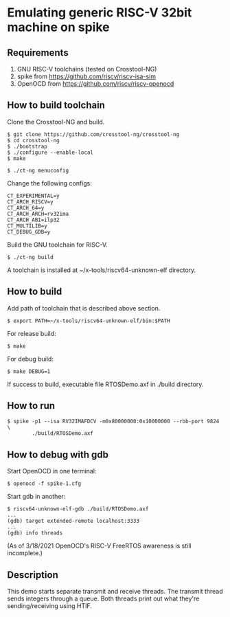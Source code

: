 # Emulating generic RISC-V 32bit machine on spike

## Requirements

1. GNU RISC-V toolchains (tested on Crosstool-NG)
2. spike from https://github.com/riscv/riscv-isa-sim
3. OpenOCD from https://github.com/riscv/riscv-openocd

## How to build toolchain

Clone the Crosstool-NG and build.

```
$ git clone https://github.com/crosstool-ng/crosstool-ng
$ cd crosstool-ng
$ ./bootstrap
$ ./configure --enable-local
$ make

$ ./ct-ng menuconfig
```

Change the following configs:

```
CT_EXPERIMENTAL=y
CT_ARCH_RISCV=y
CT_ARCH_64=y
CT_ARCH_ARCH=rv32ima
CT_ARCH_ABI=ilp32
CT_MULTILIB=y
CT_DEBUG_GDB=y
```

Build the GNU toolchain for RISC-V.

```
$ ./ct-ng build
```

A toolchain is installed at ~/x-tools/riscv64-unknown-elf directory.


## How to build

Add path of toolchain that is described above section.

```
$ export PATH=~/x-tools/riscv64-unknown-elf/bin:$PATH
```

For release build:

```
$ make
```

For debug build:

```
$ make DEBUG=1
```

If success to build, executable file RTOSDemo.axf in ./build directory.


## How to run

```
$ spike -p1 --isa RV32IMAFDCV -m0x80000000:0x10000000 --rbb-port 9824 \
        ./build/RTOSDemo.axf
```


## How to debug with gdb

Start OpenOCD in one terminal:
```
$ openocd -f spike-1.cfg
```

Start gdb in another:
```
$ riscv64-unknown-elf-gdb ./build/RTOSDemo.axf
...
(gdb) target extended-remote localhost:3333
...
(gdb) info threads
```

(As of 3/18/2021 OpenOCD's RISC-V FreeRTOS awareness is still incomplete.)

## Description

This demo starts separate transmit and receive threads. The transmit thread sends integers through a queue. Both threads print out what they're sending/receiving using HTIF.